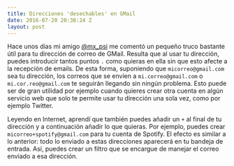 ```yaml
---
title: Direcciones 'desechables' en GMail
date: 2016-07-20 20:38:24 Z
layout: post
---
```


Hace unos días mi amigo [@mx_psi](http://twitter.com/mx_psi) me comentó un pequeño truco bastante útil para tu dirección de correo de GMail. Resulta que al usar tu dirección, puedes introducir tantos puntos `.` como quieras en ella sin que esto afecte a la recepción de emails. De esta forma, suponiendo que `micorreo@gmail.com` sea tu dirección, los correos que se envíen a `mi.correo@gmail.com` o `mi.cor.reo@gmail.com` te seguirán llegando sin ningún problema. Esto puede ser de gran utilidad por ejemplo cuando quieres crear otra cuenta en algún servicio web que solo te permite usar tu dirección una sola vez, como por ejemplo Twitter.

Leyendo en Internet, aprendí que también puedes añadir un `+` al final de tu dirección y a continuación añadir lo que quieras. Por ejemplo, puedes crear `micorreo+spotify@gmail.com` para tu cuenta de Spotify. El efecto es similar a lo anterior: todo lo enviado a estas direcciones aparecerá en tu bandeja de entrada. Así, puedes crear un filtro que se encargue de manejar el correo enviado a esa dirección.
